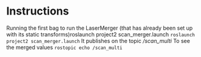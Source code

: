 # Instructions
Running the first bag
to run the LaserMerger (that has already been set up with its static transforms)roslaunch project2 scan_merger.launch
`roslaunch project2 scan_merger.launch`
It publishes on the topic */scan_multi*
To see the merged values
`rostopic echo /scan_multi`